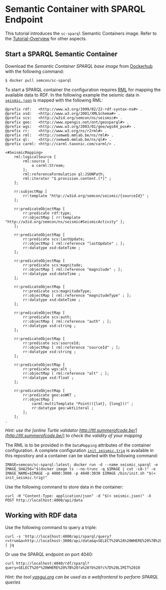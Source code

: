 # Semantic Container with SPARQL Endpoint

This tutorial introduces the `sc-sparql` Semantic Containers image. Refer to the [Tutorial-Overview](https://github.com/sem-con/Tutorials) for other aspects.

## Start a SPARQL Semantic Container  

Download the *Semantic Container SPARQL base image* from [Dockerhub](https://hub.docker.com/r/semcon/sc-sparql/) with the following command:  

```console
$ docker pull semcon/sc-sparql
```  

To start a SPARQL container the configuration requires [RML](http://rml.io/spec.html) for mapping the available data to RDF. In the following example the seismic data in [`seismic.json`](seismic.json) is mapped with the following RML:

```
@prefix rdf:   <http://www.w3.org/1999/02/22-rdf-syntax-ns#> .
@prefix xsd:   <http://www.w3.org/2001/XMLSchema#> .
@prefix scs:   <http://w3id.org/semcon/ns/seismic#> .
@prefix geo:   <http://www.opengis.net/ont/geosparql#> .
@prefix wgs:   <http://www.w3.org/2003/01/geo/wgs84_pos#> .
@prefix rr:    <http://www.w3.org/ns/r2rml#> .
@prefix rml:   <http://semweb.mmlab.be/ns/rml#> .
@prefix ql:    <http://semweb.mmlab.be/ns/ql#> .
@prefix carml: <http://carml.taxonic.com/carml/> .

<#SeismicMapping>
    rml:logicalSource [
        rml:source [
            a carml:Stream;
        ];
        rml:referenceFormulation ql:JSONPath;
        rml:iterator "$.provision.content.[*]" ;
    ];

    rr:subjectMap [
        rr:template "http://w3id.org/semcon/seismic/{sourceId}" ;
    ];

    rr:predicateObjectMap [
        rr:predicate rdf:type;
        rr:objectMap [ rr:template "http://w3id.org/semcon/ns/seismic#SeismicActivity" ];
    ];

    rr:predicateObjectMap [
        rr:predicate scs:lastUpdate;
        rr:objectMap [ rml:reference "lastUpdate" ; ];
        rr:datatype xsd:dateTime ;
    ];

    rr:predicateObjectMap [
        rr:predicate scs:magnitude;
        rr:objectMap [ rml:reference "magnitude" ; ];
        rr:datatype xsd:dateTime ;
    ];

    rr:predicateObjectMap [
        rr:predicate scs:magnitudeType;
        rr:objectMap [ rml:reference "magnitudeType" ; ];
        rr:datatype xsd:dateTime ;
    ];

    rr:predicateObjectMap [
        rr:predicate scs:auth;
        rr:objectMap [ rml:reference "auth" ; ];
        rr:datatype xsd:string ;
    ];

    rr:predicateObjectMap [
        rr:predicate scs:sourceId;
        rr:objectMap [ rml:reference "sourceId" ; ];
        rr:datatype xsd:string ;
    ];

    rr:predicateObjectMap [
        rr:predicate wgs:alt ;
        rr:objectMap [ rml:reference "alt" ; ];
        rr:datatype xsd:float ;
    ];

    rr:predicateObjectMap [
        rr:predicate geo:asWKT ;
        rr:objectMap [
            carml:multiTemplate "Point(({lat}, {long}))" ;
            rr:datatype geo:wktLiteral ;
        ];
    ];
.
```  

*Hint: use the [online Turtle validator http://ttl.summerofcode.be/](http://ttl.summerofcode.be/) to check the validity of your mapping*    

The RML is to be provided in the `DataMapping` attributes of the container configuration. A complete configuration [`init_seismic.trig`](init_seismic.trig) is available in this repository and a container can be started with the following command:  

```console
IMAGE=semcon/sc-sparql:latest; docker run -d --name seismic_sparql -e IMAGE_SHA256="$(docker image ls --no-trunc -q $IMAGE | cut -c8-)" -e IMAGE_NAME=$IMAGE -p 4000:3000 -p 4040:3030 $IMAGE /bin/init.sh "$(< init_seismic.trig)"
```  

Use the following command to store data in the container:  

```console
curl -H "Content-Type: application/json" -d "$(< seismic.json)" -X POST http://localhost:4000/api/data
```

## Working with RDF data  

Use the following command to query a triple:   

```console
curl -s 'http://localhost:4000/api/sparql/query?r=true&a=http://localhost:3000/api/data&q=SELECT%20%2A%20WHERE%20%7B%20%3Fa%20%3Fb%20%3Fc%7D%20LIMIT%2010' | jq
```

Or use the SPARQL endpoint on port 4040:    

```console
curl http://localhost:4040/rdf/sparql?query=SELECT%20*%20WHERE%20%7B%20?a%20?b%20?c%7D%20LIMIT%2010
```

*Hint: the tool [yasgui.org](http://yasgui.org) can be used as a webfrontend to perform SPARQL queries*
